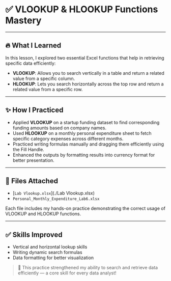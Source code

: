 # ✅ VLOOKUP & HLOOKUP Functions Mastery

---

## 🔥 What I Learned
In this lesson, I explored two essential Excel functions that help in retrieving specific data efficiently:
- **VLOOKUP**: Allows you to search vertically in a table and return a related value from a specific column.
- **HLOOKUP**: Lets you search horizontally across the top row and return a related value from a specific row.

---

## ✨ How I Practiced
- Applied **VLOOKUP** on a startup funding dataset to find corresponding funding amounts based on company names.
- Used **HLOOKUP** on a monthly personal expenditure sheet to fetch specific category expenses across different months.
- Practiced writing formulas manually and dragging them efficiently using the Fill Handle.
- Enhanced the outputs by formatting results into currency format for better presentation.

---

## 📂 Files Attached
- [`Lab Vlookup.xlsx`](./Lab Vlookup.xlsx)
- `Personal_Monthly_Expenditure_Lab6.xlsx`

Each file includes my hands-on practice demonstrating the correct usage of VLOOKUP and HLOOKUP functions.

---

## ✅ Skills Improved
- Vertical and horizontal lookup skills
- Writing dynamic search formulas
- Data formatting for better visualization

> 🚀 This practice strengthened my ability to search and retrieve data efficiently — a core skill for every data analyst!
